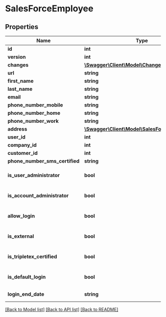 # SalesForceEmployee

## Properties
Name | Type | Description | Notes
------------ | ------------- | ------------- | -------------
**id** | **int** |  | [optional] 
**version** | **int** |  | [optional] 
**changes** | [**\Swagger\Client\Model\Change[]**](Change.md) |  | [optional] 
**url** | **string** |  | [optional] 
**first_name** | **string** |  | [optional] 
**last_name** | **string** |  | [optional] 
**email** | **string** |  | [optional] 
**phone_number_mobile** | **string** |  | [optional] 
**phone_number_home** | **string** |  | [optional] 
**phone_number_work** | **string** |  | [optional] 
**address** | [**\Swagger\Client\Model\SalesForceAddressDTO**](SalesForceAddressDTO.md) |  | [optional] 
**user_id** | **int** |  | [optional] 
**company_id** | **int** |  | [optional] 
**customer_id** | **int** |  | [optional] 
**phone_number_sms_certified** | **string** |  | [optional] 
**is_user_administrator** | **bool** |  | [optional] [default to false]
**is_account_administrator** | **bool** |  | [optional] [default to false]
**allow_login** | **bool** |  | [optional] [default to false]
**is_external** | **bool** |  | [optional] [default to false]
**is_tripletex_certified** | **bool** |  | [optional] [default to false]
**is_default_login** | **bool** |  | [optional] [default to false]
**login_end_date** | **string** | Login end date | [optional] 

[[Back to Model list]](../../README.md#documentation-for-models) [[Back to API list]](../../README.md#documentation-for-api-endpoints) [[Back to README]](../../README.md)

